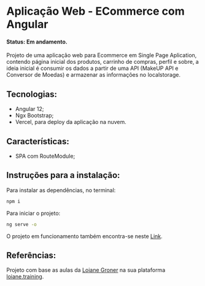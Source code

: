# Aplicação Web - ECommerce com Angular
#### Status: Em andamento.
Projeto de uma aplicação web para Ecommerce em Single Page Aplication, contendo página inicial dos produtos, carrinho de compras, perfil e sobre, a ideia inicial é consumir os dados a partir de uma API (MakeUP API e Conversor de Moedas) e armazenar as informações no localstorage.

## Tecnologias:
- Angular 12;
- Ngx Bootstrap;
- Vercel, para deploy da aplicação na nuvem.

## Características:
- SPA com RouteModule;

## Instruções para a instalação:

Para instalar as dependências, no terminal:

```sh
npm i
```

Para iniciar o projeto:
```sh
ng serve -o
```

O projeto em funcionamento também encontra-se neste [Link](https://ecommerce-angular-jcgama.vercel.app/).


## Referências:
Projeto com base as aulas da [Loiane Groner](https://github.com/loiane) na sua plataforma [loiane.training](https://loiane.training/curso/angular).


